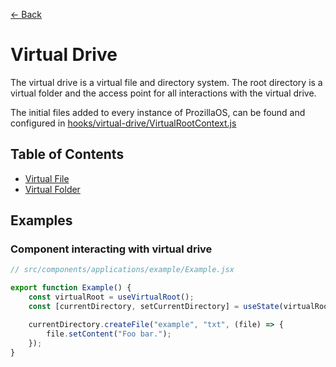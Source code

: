 [← Back](../README.md)

# Virtual Drive

The virtual drive is a virtual file and directory system. The root directory is a virtual folder and the access point for all interactions with the virtual drive.

The initial files added to every instance of ProzillaOS, can be found and configured in [hooks/virtual-drive/VirtualRootContext.js](../../../src/hooks/virtual-drive/VirtualRootContext.js)

## Table of Contents

- [Virtual File](./virtual-file/README.md)
- [Virtual Folder](./virtual-folder/README.md)

## Examples

### Component interacting with virtual drive

```js
// src/components/applications/example/Example.jsx

export function Example() {
	const virtualRoot = useVirtualRoot();
	const [currentDirectory, setCurrentDirectory] = useState(virtualRoot.navigate("~"));

	currentDirectory.createFile("example", "txt", (file) => {
		file.setContent("Foo bar.");
	});
}
```